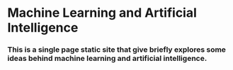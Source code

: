 # Machine Learning and Artificial Intelligence  

### This is a single page static site that give briefly explores some ideas behind machine learning and artificial intelligence.  

